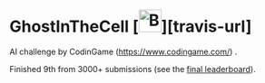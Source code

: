 # GhostInTheCell [<img alt="Build Status" src="https://travis-ci.org/rsp/travis-hello-modern-cpp.svg?branch=master" height="40">][travis-url]

AI challenge by CodinGame (https://www.codingame.com/) .

Finished 9th from 3000+ submissions (see the [final leaderboard](https://www.codingame.com/leaderboards/challenge/ghost-in-the-cell/global)).
